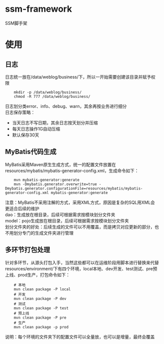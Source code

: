 # ssm-framework
SSM脚手架  
# 使用
## 日志
日志统一放在/data/weblog/business/下，所以一开始需要创建该目录并赋予权限  
```shell
    mkdir -p /data/weblog/business/
    chmod -R 777 /data/weblog/business/
```
日志划分类error、info、debug、warn，其余再按业务进行细分  
日志保存策略：  
- 当天日志不写日期，其余日志按天划分并压缩
- 每天日志操作1G自动压缩
- 默认保存30天
## MyBatis代码生成
MyBatis采用Maven原生生成方式，统一的配置文件放置在resources/mybatis/mybatis-generator-config.xml，生成命令如下：  
```shell
    mvn mybatis-generator:generate
    mvn -Dmybatis.generator.overwrite=true -Dmybatis.generator.configurationFile=resources/mybatis/mybatis-generator-config.xml mybatis-generator:generate
```
注意：MyBatis不采用注解的方式，采用XML方式，原因是复杂的SQL用XML会更适合后续的维护  
dao：生成放在根目录，后续可根据需求按模块划分文件夹  
model：pojo生成放在根目录，后续可根据需求按模块划分文件夹  
划分文件夹的好处：后续生成的文件可以不用覆盖，而是拷贝对应更新的部分，也不用划分专门的生成文件夹进行管理  
## 多环节打包处理
针对多环节，从源头打包入手，当然这些都可以在运维阶段用脚本进行替换来代替  
resources/environment/下有四个环境，local本地、dev开发、test测试、pre预上线、prod生产，打包命令如下：  
```shell
    # 本地
    mvn clean package -P local
    # 开发
    mvn clean package -P dev
    # 测试
    mvn clean package -P test
    # 预上线
    mvn clean package -P pre
    # 生产
    mvn clean package -p prod
```
说明：每个环境的文件夹下的配置文件可以全量放，也可以是增量，最终会覆盖